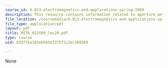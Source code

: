 ```yaml
---
course_id: 6-013-electromagnetics-and-applications-spring-2009
description: This resource contains information related to aperture antennas.
file_location: /coursemedia/6-013-electromagnetics-and-applications-spring-2009/035f7ba182eb5b3e337571c2ac3885b9_MIT6_013S09_lec20.pdf
file_type: application/pdf
layout: pdf
title: MIT6_013S09_lec20.pdf
type: course
uid: 035f7ba182eb5b3e337571c2ac3885b9

---
```

None